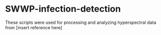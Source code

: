 # SWWP-infection-detection
 These scripts were used for processing and analyzing hyperspectral data from [insert reference here]
